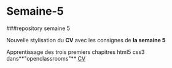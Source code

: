 # Semaine-5
###repository semaine 5

Nouvelle stylisation du **CV** avec les consignes de **la semaine 5**

Apprentissage des trois premiers chapitres html5 css3 dans**"openclassrooms"**
<a href ="https://preview.c9users.io/monobaffe/semaine-5/indexCV.html?_c9_id=livepreview0&_c9_host=https://ide.c9.io">CV</a>

